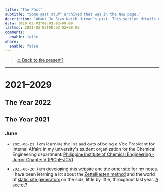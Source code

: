 ```yaml
---
title: "The Past"
subtitle: "Some past stuff archived that was in the Now page."
description: "About Je Sian Keith Herman's past. This section details what has happened, things done, experiences lived, and memories made."
date: 2020-02-02T00:02:02+08:00
lastmod: 2021-02-02T00:02:02+08:00
comments:
  enable: false
share:
  enable: false
---
```


> [🔙 Back to the present?](/now)
<!-- > [🔙 Back to the present?](https://jskherman.notion.site/Now-ec792577baf44dd3b441171240dabb92) -->

---

# 2021–2029

## The Year 2022

## The Year 2021

### June

- `2021-06-21`: I am learning the ins and outs of being a Vice President for Internal Affairs in my university's student organization for the Chemical Engineering department: [Philippine Institute of Chemical Engineering - Junior Chapter V (PIChE-JCV)](https://www.facebook.com/PIChEJCV/).

- `2021-06-26`: I am developing this website and the [other site](https://notes.jskherman.com) for my notes. I have been learning a lot about the [Zettelkasten method](https://zettelkasten.de/) and the world of [static site generators](https://jamstack.org/generators/) on the side, little by little, throughout last year. [A secret?](https://jsk-umami--analytics.herokuapp.com/)